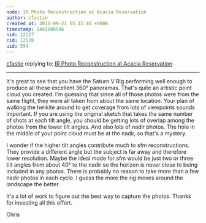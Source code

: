 ```yaml
---
node: IR Photo Reconstruction at Acacia Reservation
author: cfastie
created_at: 2015-09-21 15:15:46 +0000
timestamp: 1442848546
nid: 12227
cid: 12570
uid: 554
---
```




[cfastie](../profile/cfastie) replying to: [IR Photo Reconstruction at Acacia Reservation](../notes/dbenjamin/09-18-2015/ir-photo-reconstruction-at-acacia-reservation)

----
It's great to see that you have the Saturn V Rig performing well enough to produce all these excellent 360° panoramas. That's quite an artistic point cloud you created. I'm guessing that since all of those photos were from the same flight, they were all taken from about the same location. Your plan of walking the helikite around to get coverage from lots of viewpoints sounds important. If you are using the original sketch that takes the same number of shots at each tilt angle, you should be getting lots of overlap among the photos from the lower tilt angles. And also lots of nadir photos. The hole in the middle of your point cloud must be at the nadir, so that's a mystery. 

I wonder if the higher tilt angles contribute much to sfm reconstructions. They provide a different angle but the subject is far away and therefore lower resolution. Maybe the ideal mode for sfm would be just two or three tilt angles from about 40° to the nadir so the horizon is never close to being included in any photos. There is probably no reason to take more than a few nadir photos in each cycle. I guess the more the rig moves around the landscape the better.

It's a lot of work to figure out the best way to capture the photos. Thanks for investing all this effort.

Chris